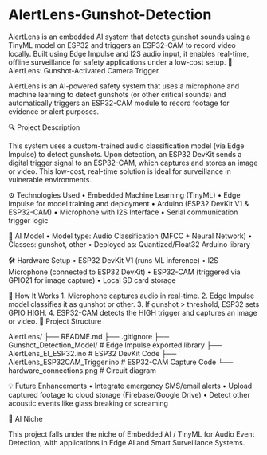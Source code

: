 # AlertLens-Gunshot-Detection
AlertLens is an embedded AI system that detects gunshot sounds using a TinyML model on ESP32 and triggers an ESP32-CAM to record video locally. Built using Edge Impulse and I2S audio input, it enables real-time, offline surveillance for safety applications under a low-cost setup.
🚨 AlertLens: Gunshot-Activated Camera Trigger

AlertLens is an AI-powered safety system that uses a microphone and machine learning to detect gunshots (or other critical sounds) and automatically triggers an ESP32-CAM module to record footage for evidence or alert purposes.

🔍 Project Description

This system uses a custom-trained audio classification model (via Edge Impulse) to detect gunshots. Upon detection, an ESP32 DevKit sends a digital trigger signal to an ESP32-CAM, which captures and stores an image or video. This low-cost, real-time solution is ideal for surveillance in vulnerable environments.

⚙️ Technologies Used
	•	Embedded Machine Learning (TinyML)
	•	Edge Impulse for model training and deployment
	•	Arduino (ESP32 DevKit V1 & ESP32-CAM)
	•	Microphone with I2S Interface
	•	Serial communication trigger logic

🧠 AI Model
	•	Model type: Audio Classification (MFCC + Neural Network)
	•	Classes: gunshot, other
	•	Deployed as: Quantized/Float32 Arduino library

🛠️ Hardware Setup
	•	ESP32 DevKit V1 (runs ML inference)
	•	I2S Microphone (connected to ESP32 DevKit)
	•	ESP32-CAM (triggered via GPIO21 for image capture)
	•	Local SD card storage

🚀 How It Works
	1.	Microphone captures audio in real-time.
	2.	Edge Impulse model classifies it as gunshot or other.
	3.	If gunshot > threshold, ESP32 sets GPIO HIGH.
	4.	ESP32-CAM detects the HIGH trigger and captures an image or video.
 📁 Project Structure

 AlertLens/
├── README.md
├── .gitignore
├── Gunshot_Detection_Model/         # Edge Impulse exported library
├── AlertLens_EI_ESP32.ino           # ESP32 DevKit Code
├── AlertLens_ESP32CAM_Trigger.ino   # ESP32-CAM Capture Code
└── hardware_connections.png         # Circuit diagram

💡 Future Enhancements
	•	Integrate emergency SMS/email alerts
	•	Upload captured footage to cloud storage (Firebase/Google Drive)
	•	Detect other acoustic events like glass breaking or screaming

🤖 AI Niche

This project falls under the niche of Embedded AI / TinyML for Audio Event Detection, with applications in Edge AI and Smart Surveillance Systems.
